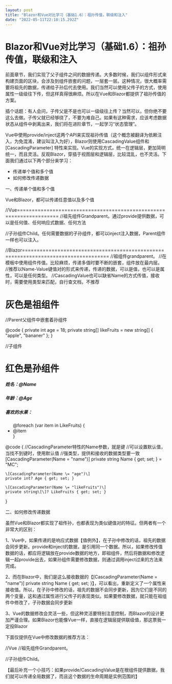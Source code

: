 ```yaml
---
layout: post
title: "Blazor和Vue对比学习（基础1.6）：祖孙传值，联级和注入"
date: "2022-05-11T22:18:15.292Z"
---
```

Blazor和Vue对比学习（基础1.6）：祖孙传值，联级和注入
================================

前面章节，我们实现了父子组件之间的数据传递。大多数时候，我们以组件形式来构建页面的区块，会涉及到组件嵌套的问题，一层套一层。这种情况，很大概率需要将祖先的数据，传递给子孙后代去使用。我们当然可以使用父传子的方式，使用属性一级级往下传，但这样真得很麻烦。所以在Vue和Blazor都提供了祖孙传值的方案。

插个话题：有人会问，子传父是不是也可以一级级往上传？当然可以，但你绝不要这么去做。子传父就已经够绕了，不要为难自己。如果有这种需求，应该考虑数据状态从组件中剥离出来，我们将在进阶章节，一起学习“状态管理”。

Vue中使用provide/inject这两个API来实现祖孙传值（这个概念被翻译为依赖注入，为免混淆，建议叫注入为好），Blazor则使用CascadingValue组件和\[CascadingParameter\] 特性来实现。Vue的实现方式，统一在逻辑层，更加简明统一，而且灵活。反观Blazor，穿插于视图层和逻辑层，比较混乱，也不灵活。下面我们通过以下两个部分来学习：

*   传递单个值和多个值
*   如何修改传递数据

一、传递单个值和多个值

Vue和Blazor，都可以传递任意值以及多个值

//Vue====================================================================
//祖先组件Grandparent。通过provide提供数据，可以是任何值、任何响应式数据、任何方法
<template>
  <div class\="grandparent"\>
    <h1>这是是祖组件</h1>

    <Parent>
      //Parent组件里嵌套着<Child></Child>，祖传孙的任务就是将值传给Child
    </Parent>

  </div>
</template>
 
<script setup>
import Parent from './components/Parent.vue'
import Child from './components/Child.vue'
import {ref,provide} from 'vue'

//以键值对的方式提供单个值，其中键key可以是字符串，也可以是一个Symbol
provide('name','functionMC')
//如果要传递多个值，多次provide就可以
const address = ref('GuangZhou')
provide('age',18)
//提供一个响应式数据
provide('address',address)
//一个key，对应多个响应式数据
const likeCode = ref(\['C#','JS'\])
const likeFruit = ref(\['apple','bananer'\])
provide('like',{likeCode,likeFruit})
</script>

 

//子孙组件Child。任何需要数据的子孙组件，都可以inject注入数据，Parent组件一样也可以注入。
<template>
  <div class\="child"\>
    <h1>红色是孙组件</h1>
    <h4>姓名：{{name}}</h4>
    <h4>年龄：{{age}}</h4>
    <h4>地址：{{address}}</h4>
    <h4>喜欢代码：</h4>
    <ul><li v-for = "item in likeCodes"\>{{item}}</li></ul>
    <h4>喜欢水果：</h4>
    <ul><li v-for = "item in likeFruits"\>{{item}}</li></ul>
    <h4>老祖说：{{grandparentSay}}</h4>
  </div>
</template>

<script setup>
import { inject } from 'vue'

//直接通过键来注入
const name = inject('name')
const age = inject('age')
const address = inject('address')
//接受一个键里的多个值
const {likeCodes,likeFruits } = inject('like')
//注入时可以设置默认值，如果找不到键，则使用默认值
const grandparentSay = inject('grandparentSay','还没有说')
</script>

//Blazor===================================================================================
//祖组件grandparent。
//在模板中使用<CascadingValue>组件传值。比较麻烦，传递多值时要不断的嵌套，组件放在最内层。
//推荐以Name-Value键值对的形式来传递，传递的数据，可以是值，也可以是属性，可以是任何类型。
//CascadingValue也可以缺省Name的方式传值，接收时，需要使用类型来匹配，自行查文档，不推荐
<div class = "grandparent"\>
    <h1>灰色是祖组件</h1>
    <CascadingValue Name="name" Value="@("functionMC")"\>
        <CascadingValue Name="age" Value="@age"\>
            <CascadingValue Name="likeFruits" Value="@likeFruits"\>
                <Parent>
                      //Parent父组件中嵌套着孙组件<Child></Child>
                </Parent>
            </CascadingValue>
        </CascadingValue>
    </CascadingValue>
</div>

@code {
    private int age = 18;
    private string\[\] likeFruits = new string\[\] { "apple", "bananer" };
}

//子组件
<div class\="Child"\>
    <h1>红色是孙组件</h1>
    <h5>姓名：@Name</h5>
    <h5>年龄：@Age</h5>
    <h5>喜欢的水果：</h5>
    <ul>
        @foreach (var item in LikeFruits)
        {
            <li>@item</li>
        }
    </ul>
</div>

@code {
    //CascadingParameter特性的Name参数，就是键
    //可以设置默认值，当找不到键时，使用默认值
    //强类型，提供和接收的数据类型要一致
    \[CascadingParameter(Name = "name")\]
    private string Name { get; set; } = "MC";

    \[CascadingParameter(Name \= "age")\]
    private int? Age { get; set; }

    \[CascadingParameter(Name \= "likeFruits")\]
    private string\[\]? LikeFruits { get; set; }
}

二、如何修改传递数据

虽然Vue和Blazor都实现了祖传孙，也都表现为类似键值对的特征。但两者有一个非常大的区别：

1、Vue中，如果传递的是响应式数据【值例外】，在子孙中修改的话，祖先的数据会同步更新。provide和inject的数据，是引用同一个数据。所以，如果修改传值数据的话，都应将逻辑放在provide数据的地方，即祖组件，然后将数据和修改逻辑一起provide出去，如果孙组件需要修改数据，则通过调用inject过来的方法来完成。

2、而在Blazor中，我们是这么接收数据的【\[CascadingParameter(Name = "name")\] private string Name { get; set; }】，可以看出，重新定义了一个属性来接收值。所以，在子孙中修改的话，祖先的数据不会同步更新，因为它们是不同的两个变量，这和通过属性进行父传子的表现类似。如果要修改数据，就只能在祖组件中修改了，子孙数据会同步更新

3、Vue的数据修改会灵活一些，但这种灵活要特别注意控制，而Blazor的设计更加严谨合理。如果Blazor也能像Vue一样，直接在逻辑层提供联级值，那这票我一定投Blazor

下面仅提供在Vue中修改数据的推荐方法：

//Vue
//祖先组件Grandparent。
<template>
  <div class\="grandparent"\>
    <h1>灰色是祖组件</h1>
    <h1>{{look}}</h1>
    <Parent></Parent>
  </div>
</template>

<script setup>
import Parent from './components/Parent.vue'
import Child from './components/Child.vue'
import {ref,provide} from 'vue'
//一个键，提供一个响应式数据和相应的方法
const look = ref({height:170,weight:130})
function changeLook(){ look.value.height \= 175 }
provide('look',{look,changeLook})
</script>

//子孙组件Child。
<template>
  <div class\="child"\>
    <h1>红色是孙组件</h1>
    <h4>样貌：{{look}}</h4>
  </div>
  <button @click="changeLook()"\>修改样貌</button>  //直接在子组件中调用祖先提供的方法
</template>
 
<script setup>
import { inject } from 'vue';
//通过解构方法，注入响应式数据及其方法
const {look,changeLook} = inject('look')
</script>

【最后补充一个小技巧：如果provide/CascadingValue是在根组件提供数据，我们就可以传递全局数据了，而且这个数据的生命周期是实例范围的】